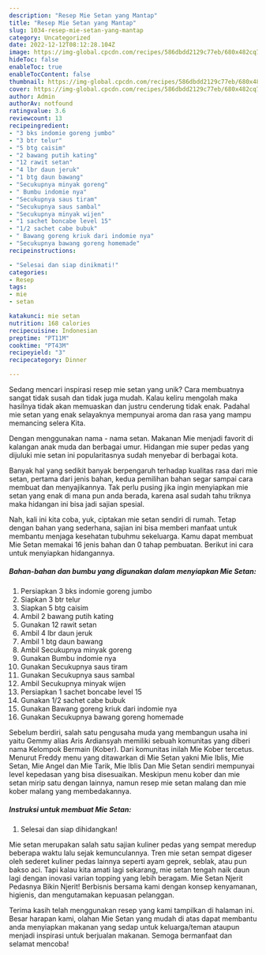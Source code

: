```yaml
---
description: "Resep Mie Setan yang Mantap"
title: "Resep Mie Setan yang Mantap"
slug: 1034-resep-mie-setan-yang-mantap
category: Uncategorized
date: 2022-12-12T08:12:28.104Z
image: https://img-global.cpcdn.com/recipes/586dbdd2129c77eb/680x482cq70/mie-setan-foto-resep-utama.jpg
hideToc: false
enableToc: true
enableTocContent: false
thumbnail: https://img-global.cpcdn.com/recipes/586dbdd2129c77eb/680x482cq70/mie-setan-foto-resep-utama.jpg
cover: https://img-global.cpcdn.com/recipes/586dbdd2129c77eb/680x482cq70/mie-setan-foto-resep-utama.jpg
author: Admin
authorAv: notfound
ratingvalue: 3.6
reviewcount: 13
recipeingredient:
- "3 bks indomie goreng jumbo"
- "3 btr telur"
- "5 btg caisim"
- "2 bawang putih kating"
- "12 rawit setan"
- "4 lbr daun jeruk"
- "1 btg daun bawang"
- "Secukupnya minyak goreng"
- " Bumbu indomie nya"
- "Secukupnya saus tiram"
- "Secukupnya saus sambal"
- "Secukupnya minyak wijen"
- "1 sachet boncabe level 15"
- "1/2 sachet cabe bubuk"
- " Bawang goreng kriuk dari indomie nya"
- "Secukupnya bawang goreng homemade"
recipeinstructions:

- "Selesai dan siap dinikmati!"
categories:
- Resep
tags:
- mie
- setan

katakunci: mie setan 
nutrition: 168 calories
recipecuisine: Indonesian
preptime: "PT11M"
cooktime: "PT43M"
recipeyield: "3"
recipecategory: Dinner

---
```





Sedang mencari inspirasi resep mie setan yang unik? Cara membuatnya sangat tidak susah dan tidak juga mudah. Kalau keliru mengolah maka hasilnya tidak akan memuaskan dan justru cenderung tidak enak. Padahal mie setan yang enak selayaknya mempunyai aroma dan rasa yang mampu memancing selera Kita.





Dengan menggunakan nama - nama setan. Makanan Mie menjadi favorit di kalangan anak muda dan berbagai umur. Hidangan mie super pedas yang dijuluki mie setan ini popularitasnya sudah menyebar di berbagai kota.

Banyak hal yang sedikit banyak berpengaruh terhadap kualitas rasa dari mie setan, pertama dari jenis bahan, kedua pemilihan bahan segar sampai cara membuat dan menyajikannya. Tak perlu pusing jika ingin menyiapkan mie setan yang enak di mana pun anda berada, karena asal sudah tahu triknya maka hidangan ini bisa jadi sajian spesial.






Nah, kali ini kita coba, yuk, ciptakan mie setan sendiri di rumah. Tetap dengan bahan yang sederhana, sajian ini bisa memberi manfaat untuk membantu menjaga kesehatan tubuhmu sekeluarga. Kamu dapat membuat Mie Setan memakai 16 jenis bahan dan 0 tahap pembuatan. Berikut ini cara untuk menyiapkan hidangannya.

<!--inarticleads1-->

##### Bahan-bahan dan bumbu yang digunakan dalam menyiapkan Mie Setan:

1. Persiapkan 3 bks indomie goreng jumbo
1. Siapkan 3 btr telur
1. Siapkan 5 btg caisim
1. Ambil 2 bawang putih kating
1. Gunakan 12 rawit setan
1. Ambil 4 lbr daun jeruk
1. Ambil 1 btg daun bawang
1. Ambil Secukupnya minyak goreng
1. Gunakan  Bumbu indomie nya
1. Gunakan Secukupnya saus tiram
1. Gunakan Secukupnya saus sambal
1. Ambil Secukupnya minyak wijen
1. Persiapkan 1 sachet boncabe level 15
1. Gunakan 1/2 sachet cabe bubuk
1. Gunakan  Bawang goreng kriuk dari indomie nya
1. Gunakan Secukupnya bawang goreng homemade


Sebelum berdiri, salah satu pengusaha muda yang membangun usaha ini yaitu Gemmy alias Aris Ardiansyah memiliki sebuah komunitas yang diberi nama Kelompok Bermain (Kober). Dari komunitas inilah Mie Kober tercetus. Menurut Freddy menu yang ditawarkan di Mie Setan yakni Mie Iblis, Mie Setan, Mie Angel dan Mie Tarik, Mie Iblis Dan Mie Setan sendiri mempunyai level kepedasan yang bisa disesuaikan. Meskipun menu kober dan mie setan mirip satu dengan lainnya, namun resep mie setan malang dan mie kober malang yang membedakannya. 

<!--inarticleads2-->

##### Instruksi untuk membuat Mie Setan:


1. Selesai dan siap dihidangkan!

Mie setan merupakan salah satu sajian kuliner pedas yang sempat meredup beberapa waktu lalu sejak kemunculannya. Tren mie setan sempat digeser oleh sederet kuliner pedas lainnya seperti ayam geprek, seblak, atau pun bakso aci. Tapi kalau kita amati lagi sekarang, mie setan tengah naik daun lagi dengan inovasi varian topping yang lebih beragam. Mie Setan Njerit Pedasnya Bikin Njerit! Berbisnis bersama kami dengan konsep kenyamanan, higienis, dan mengutamakan kepuasan pelanggan. 

Terima kasih telah menggunakan resep yang kami tampilkan di halaman ini. Besar harapan kami, olahan Mie Setan yang mudah di atas dapat membantu anda menyiapkan makanan yang sedap untuk keluarga/teman ataupun menjadi inspirasi untuk berjualan makanan. Semoga bermanfaat dan selamat mencoba!

